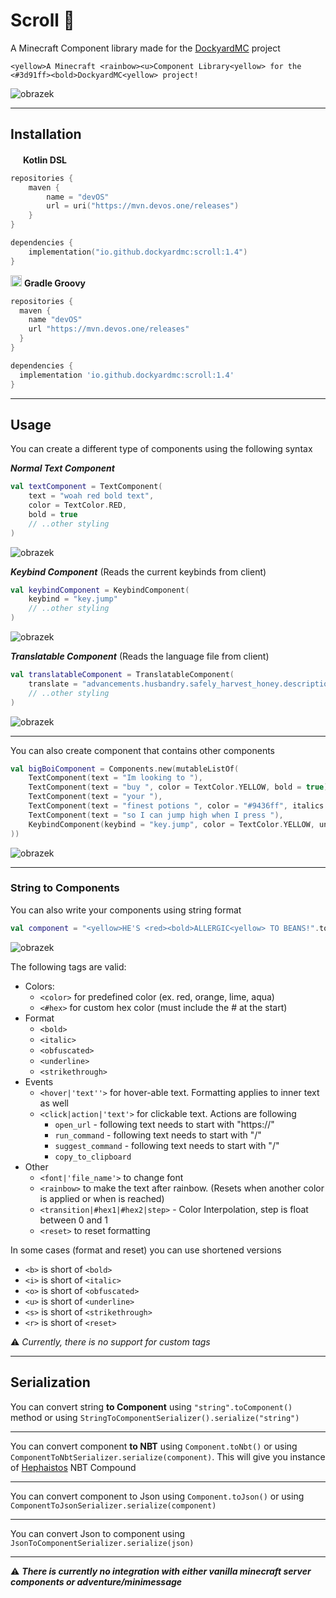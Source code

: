 # Scroll 📜
A Minecraft Component library made for the [DockyardMC](https://github.com/DockyardMC/Dockyard) project

`<yellow>A Minecraft <rainbow><u>Component Library<yellow> for the <#3d91ff><bold>DockyardMC<yellow> project!`

![obrazek](https://github.com/DockyardMC/Scroll/assets/48604271/304281ed-f72b-4036-9c66-69d929fe5644)

---

## Installation

<img src="https://cdn.worldvectorlogo.com/logos/kotlin-2.svg" width="16px"></img>
**Kotlin DSL**
```kotlin
repositories {
    maven {
        name = "devOS"
        url = uri("https://mvn.devos.one/releases")
    }
}

dependencies {
    implementation("io.github.dockyardmc:scroll:1.4")
}
```
<img src="https://github.com/LukynkaCZE/PrettyLog/assets/48604271/3293feca-7395-4100-8b61-257ba40dbe3c" width="18px"></img>
**Gradle Groovy**
```groovy
repositories {
  maven {
    name "devOS"
    url "https://mvn.devos.one/releases"
  }
}

dependencies {
  implementation 'io.github.dockyardmc:scroll:1.4'
}
```
---

## Usage

You can create a different type of components using the following syntax

**_Normal Text Component_**
```kotlin
val textComponent = TextComponent(
    text = "woah red bold text",
    color = TextColor.RED,
    bold = true
    // ..other styling
)
```
![obrazek](https://github.com/DockyardMC/Scroll/assets/48604271/563c8062-4766-4d9d-9181-7bf11d36a684)



**_Keybind Component_** (Reads the current keybinds from client)
```kotlin
val keybindComponent = KeybindComponent(
    keybind = "key.jump"
    // ..other styling
)
```
![obrazek](https://github.com/DockyardMC/Scroll/assets/48604271/1921623c-9357-4fc8-a042-ed3f3a2dfb14)

**_Translatable Component_** (Reads the language file from client)
```kotlin
val translatableComponent = TranslatableComponent(
    translate = "advancements.husbandry.safely_harvest_honey.description"
    // ..other styling
)
```
![obrazek](https://github.com/DockyardMC/Scroll/assets/48604271/3fd17122-6ecd-4f5e-b287-f588250829c5)

---
You can also create component that contains other components
```kotlin
val bigBoiComponent = Components.new(mutableListOf(
    TextComponent(text = "Im looking to "),
    TextComponent(text = "buy ", color = TextColor.YELLOW, bold = true),
    TextComponent(text = "your "),
    TextComponent(text = "finest potions ", color = "#9436ff", italics = true)
    TextComponent(text = "so I can jump high when I press "),
    KeybindComponent(keybind = "key.jump", color = TextColor.YELLOW, underlined = true)
))
```
![obrazek](https://github.com/DockyardMC/Scroll/assets/48604271/88e2fd91-ce19-492a-a033-52b68529316f)

---
### String to Components
You can also write your components using string format
```kotlin
val component = "<yellow>HE'S <red><bold>ALLERGIC<yellow> TO BEANS!".toComponent()
```
![obrazek](https://github.com/DockyardMC/Scroll/assets/48604271/f7d969c3-c9ab-426e-ad10-00027015a485)

The following tags are valid:

- Colors:
  - `<color>` for predefined color (ex. red, orange, lime, aqua)
  - `<#hex>` for custom hex color (must include the # at the start)
- Format
  - `<bold>`
  - `<italic>`
  - `<obfuscated>`
  - `<underline>`
  - `<strikethrough>`
- Events
  - `<hover|'text''>` for hover-able text. Formatting applies to inner text as well
  - `<click|action|'text'>` for clickable text. Actions are following
    - `open_url` - following text needs to start with "https://"
    - `run_command` - following text needs to start with "/"
    - `suggest_command` - following text needs to start with "/"
    - `copy_to_clipboard`
- Other
  - `<font|'file_name'>` to change font
  - `<rainbow>` to make the text after rainbow. (Resets when another color is applied or when <reset> is reached)
  - `<transition|#hex1|#hex2|step>` - Color Interpolation, step is float between 0 and 1
  - `<reset>` to reset formatting

In some cases (format and reset) you can use shortened versions
- `<b>` is short of `<bold>`
- `<i>` is short of `<italic>`
- `<o>` is short of `<obfuscated>`
- `<u>` is short of `<underline>`
- `<s>` is short of `<strikethrough>`
- `<r>` is short of `<reset>`

⚠️ _Currently, there is no support for custom tags_

---

## Serialization
You can convert string **to Component** using `"string".toComponent()` method or using `StringToComponentSerializer().serialize("string")`

---

You can convert component **to NBT** using `Component.toNbt()` or using `ComponentToNbtSerializer.serialize(component)`. This will give you instance of [Hephaistos](https://github.com/Minestom/Hephaistos) NBT Compound

---

You can convert component to Json using `Component.toJson()` or using `ComponentToJsonSerializer.serialize(component)`

---

You can convert Json to component using `JsonToComponentSerializer.serialize(json)`

---

⚠️ _**There is currently no integration with either vanilla minecraft server components or adventure/minimessage**_
